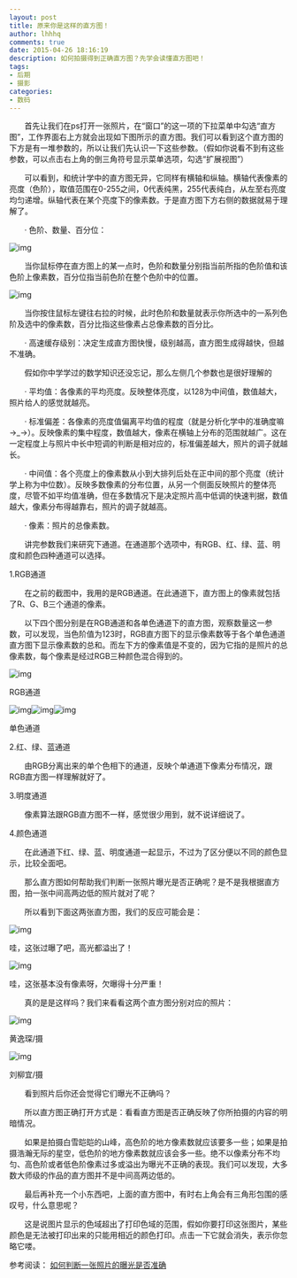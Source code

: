 ```yaml
---
layout: post
title: 原来你是这样的直方图！
author: lhhhq
comments: true
date: 2015-04-26 18:16:19
description: 如何拍摄得到正确直方图？先学会读懂直方图吧！
tags:
- 后期
- 摄影
categories:
- 数码
---
```


       首先让我们在ps打开一张照片，在“窗口”的这一项的下拉菜单中勾选“直方图”，工作界面右上方就会出现如下图所示的直方图。我们可以看到这个直方图的下方是有一堆参数的，所以让我们先认识一下这些参数。（假如你说看不到有这些参数，可以点击右上角的倒三角符号显示菜单选项，勾选“扩展视图”）

       可以看到，和统计学中的直方图无异，它同样有横轴和纵轴。横轴代表像素的亮度（色阶），取值范围在0-255之间，0代表纯黑，255代表纯白，从左至右亮度均匀递增。纵轴代表在某个亮度下的像素数。于是直方图下方右侧的数据就易于理解了。

       · 色阶、数量、百分位：

![img](http://ce.sysu.edu.cn/hope/UploadFiles/image/png/201504/20150426181803320.png)

       当你鼠标停在直方图上的某一点时，色阶和数量分别指当前所指的色阶值和该色阶上像素数，百分位指当前色阶在整个色阶中的位置。

![img](http://ce.sysu.edu.cn/hope/UploadFiles/image/png/201504/20150426181816190.png)

       当你按住鼠标左键往右拉的时候，此时色阶和数量就表示你所选中的一系列色阶及选中的像素数，百分比指这些像素占总像素数的百分比。

       · 高速缓存级别：决定生成直方图快慢，级别越高，直方图生成得越快，但越不准确。

       假如你中学学过的数学知识还没忘记，那么左侧几个参数也是很好理解的

       · 平均值：各像素的平均亮度。反映整体亮度，以128为中间值，数值越大，照片给人的感觉就越亮。 

       · 标准偏差：各像素的亮度值偏离平均值的程度（就是分析化学中的准确度嘛→_→）。反映像素的集中程度，数值越大，像素在横轴上分布的范围就越广。这在一定程度上与照片中长中短调的判断是相对应的，标准偏差越大，照片的调子就越长。

       · 中间值：各个亮度上的像素数从小到大排列后处在正中间的那个亮度（统计学上称为中位数）。反映多数像素的分布位置，从另一个侧面反映照片的整体亮度，尽管不如平均值准确，但在多数情况下是决定照片高中低调的快速判据，数值越大，像素分布得越靠右，照片的调子就越高。

       · 像素：照片的总像素数。

       讲完参数我们来研究下通道。在通道那个选项中，有RGB、红、绿、蓝、明度和颜色四种通道可以选择。

1.RGB通道

       在之前的截图中，我用的是RGB通道。在此通道下，直方图上的像素就包括了R、G、B三个通道的像素。

       以下四个图分别是在RGB通道和各单色通道下的直方图，观察数量这一参数，可以发现，当色阶值为123时，RGB直方图下的显示像素数等于各个单色通道直方图下显示像素数的总和。而左下方的像素值是不变的，因为它指的是照片的总像素数，每个像素是经过RGB三种颜色混合得到的。

![img](http://ce.sysu.edu.cn/hope/UploadFiles/image/png/201504/20150426181847094.png)

RGB通道

![img](http://ce.sysu.edu.cn/hope/UploadFiles/image/png/201504/20150426181847203.png)![img](http://ce.sysu.edu.cn/hope/UploadFiles/image/png/201504/20150426181847312.png)![img](http://ce.sysu.edu.cn/hope/UploadFiles/image/png/201504/20150426181847390.png)

单色通道   

2.红、绿、蓝通道

       由RGB分离出来的单个色相下的通道，反映个单通道下像素分布情况，跟RGB直方图一样理解就好了。

3.明度通道

       像素算法跟RGB直方图不一样，感觉很少用到，就不说详细说了。

4.颜色通道

       在此通道下红、绿、蓝、明度通道一起显示，不过为了区分便以不同的颜色显示，比较全面吧。

       那么直方图如何帮助我们判断一张照片曝光是否正确呢？是不是我根据直方图，拍一张中间高两边低的照片就对了呢？

       所以看到下面这两张直方图，我们的反应可能会是：

![img](http://ce.sysu.edu.cn/hope/UploadFiles/image/png/201504/20150426181956373.png)

哇，这张过曝了吧，高光都溢出了！

![img](http://ce.sysu.edu.cn/hope/UploadFiles/image/png/201504/20150426181956467.png)

哇，这张基本没有像素呀，欠曝得十分严重！

       真的是是这样吗？我们来看看这两个直方图分别对应的照片：

![img](http://ce.sysu.edu.cn/hope/UploadFiles/image/jpg/201504/20150426182045716.jpg)

黄逸琛/摄

![img](http://ce.sysu.edu.cn/hope/UploadFiles/image/jpg/201504/20150426182056543.jpg)

刘柳宜/摄

       看到照片后你还会觉得它们曝光不正确吗？

       所以直方图正确打开方式是：看看直方图是否正确反映了你所拍摄的内容的明暗情况。

       如果是拍摄白雪皑皑的山峰，高色阶的地方像素数就应该要多一些；如果是拍摄浩瀚无际的星空，低色阶的地方像素数就应该会多一些。绝不以像素分布不均匀、高色阶或者低色阶像素过多或溢出为曝光不正确的表现。我们可以发现，大多数大师级的作品的直方图并不是中间高两边低的。

       最后再补充一个小东西吧，上面的直方图中，有时右上角会有三角形包围的感叹号，什么意思呢？

       这是说图片显示的色域超出了打印色域的范围，假如你要打印这张图片，某些颜色是无法被打印出来的只能用相近的颜色打印。点击一下它就会消失，表示你忽略它喽。


参考阅读：
[如何判断一张照片的曝光是否准确](http://www.fsbus.com/danfanrumen/13045.html)

